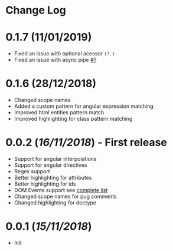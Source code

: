 # Change Log

# 0.1.7 (11/01/2019)

- Fixed an issue with optional acessor `(?.)`
- Fixed an issue with async pipe [#1](https://github.com/ghaschel/vscode-angular-pug/issues/1)

# 0.1.6 (28/12/2018)

- Changed scope names
- Added a custom pattern for angular expression matching
- Improved html entities pattern match
- Improved highlighting for class pattern matching

# 0.0.2 (_16/11/2018_) - First release

- Support for angular interpolations
- Support for angular directives
- Regex support
- Better highlighting for attributes
- Better highlighting for ids
- DOM Events support see [complete list](DOM-EVENTS.md)
- Changed scope names for pug comments
- Changed highlighting for doctype

# 0.0.1 (_15/11/2018_)

- Init
